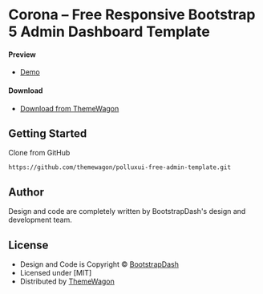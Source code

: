 # Corona – Free Responsive Bootstrap 5 Admin Dashboard Template

#### Preview

 - [Demo](https://themewagon.github.io/polluxui-free-admin-template/)

#### Download
 - [Download from ThemeWagon](https://themewagon.com/themes/polluxui-free-bootstrap-4-html5-admin-dashboard-template/)
 
 
## Getting Started

Clone from GitHub 
```
https://github.com/themewagon/polluxui-free-admin-template.git
```

## Author

Design and code are completely written by BootstrapDash's design and development team.  


## License

 - Design and Code is Copyright &copy; [BootstrapDash](/https://www.bootstrapdash.com/)
 - Licensed under [MIT]
 - Distributed by [ThemeWagon](https://themewagon.com)

